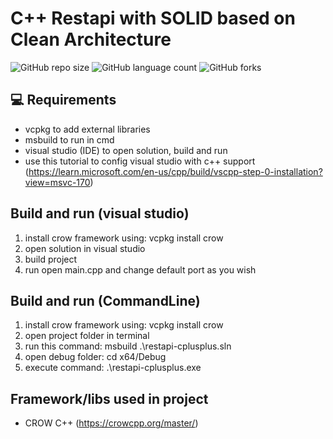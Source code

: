 # C++ Restapi with SOLID based on Clean Architecture

![GitHub repo size](https://img.shields.io/github/repo-size/willianmarquess/restapi-cplusplus?style=for-the-badge)
![GitHub language count](https://img.shields.io/github/languages/count/willianmarquess/restapi-cplusplus?style=for-the-badge)
![GitHub forks](https://img.shields.io/github/forks/willianmarquess/restapi-cplusplus?style=for-the-badge)

## 💻 Requirements
* vcpkg to add external libraries
* msbuild to run in cmd
* visual studio (IDE) to open solution, build and run
* use this tutorial to config visual studio with c++ support (https://learn.microsoft.com/en-us/cpp/build/vscpp-step-0-installation?view=msvc-170)

## Build and run (visual studio)

1. install crow framework using: vcpkg install crow
2. open solution in visual studio
3. build project
4. run open main.cpp and change default port as you wish

## Build and run (CommandLine)

1. install crow framework using: vcpkg install crow
2. open project folder in terminal
3. run this command: msbuild .\restapi-cplusplus.sln
4. open debug folder: cd x64/Debug
5. execute command: .\restapi-cplusplus.exe

## Framework/libs used in project
* CROW C++ (https://crowcpp.org/master/)
